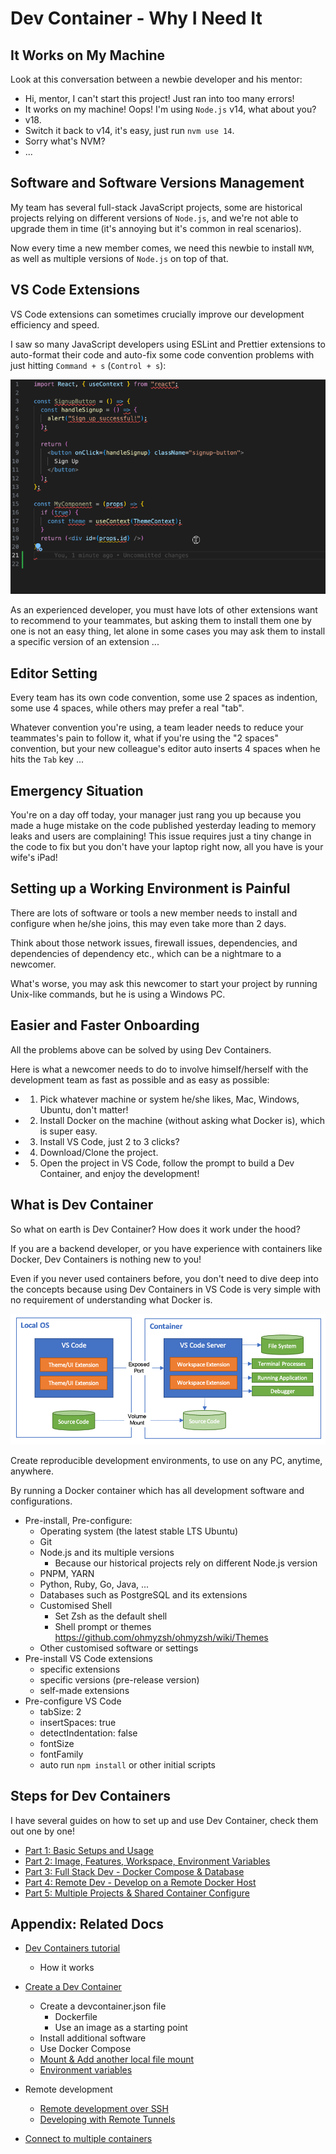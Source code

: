 # Dev Container - Why I Need It

## It Works on My Machine

Look at this conversation between a newbie developer and his mentor:

- Hi, mentor, I can't start this project! Just ran into too many errors!
- It works on my machine! Oops! I'm using `Node.js` v14, what about you?
- v18.
- Switch it back to v14, it's easy, just run `nvm use 14`.
- Sorry what's NVM?
- ...

## Software and Software Versions Management

My team has several full-stack JavaScript projects, some are historical projects relying on different versions of `Node.js`, and we're not able to upgrade them in time (it's annoying but it's common in real scenarios).

Now every time a new member comes, we need this newbie to install `NVM`, as well as multiple versions of `Node.js` on top of that.

## VS Code Extensions

VS Code extensions can sometimes crucially improve our development efficiency and speed.

I saw so many JavaScript developers using ESLint and Prettier extensions to auto-format their code and auto-fix some code convention problems with just hitting `Command + s` (`Control + s`):

![auto format](./images/auto-format-extension.gif)

As an experienced developer, you must have lots of other extensions want to recommend to your teammates, but asking them to install them one by one is not an easy thing, let alone in some cases you may ask them to install a specific version of an extension ...

## Editor Setting

Every team has its own code convention, some use 2 spaces as indention, some use 4 spaces, while others may prefer a real "tab".

Whatever convention you're using, a team leader needs to reduce your teammates's pain to follow it, what if you're using the "2 spaces" convention, but your new colleague's editor auto inserts 4 spaces when he hits the `Tab` key ...

## Emergency Situation

You're on a day off today, your manager just rang you up because you made a huge mistake on the code published yesterday leading to memory leaks and users are complaining! This issue requires just a tiny change in the code to fix but you don't have your laptop right now, all you have is your wife's iPad!

## Setting up a Working Environment is Painful

There are lots of software or tools a new member needs to install and configure when he/she joins, this may even take more than 2 days.

Think about those network issues, firewall issues, dependencies, and dependencies of dependency etc., which can be a nightmare to a newcomer.

What's worse, you may ask this newcomer to start your project by running Unix-like commands, but he is using a Windows PC.

## Easier and Faster Onboarding

All the problems above can be solved by using Dev Containers.

Here is what a newcomer needs to do to involve himself/herself with the development team as fast as possible and as easy as possible:

- 1. Pick whatever machine or system he/she likes, Mac, Windows, Ubuntu, don't matter!

- 2. Install Docker on the machine (without asking what Docker is), which is super easy.

- 3. Install VS Code, just 2 to 3 clicks?

- 4. Download/Clone the project.

- 5. Open the project in VS Code, follow the prompt to build a Dev Container, and enjoy the development!

## What is Dev Container

So what on earth is Dev Container? How does it work under the hood?

If you are a backend developer, or you have experience with containers like Docker, Dev Containers is nothing new to you!

Even if you never used containers before, you don't need to dive deep into the concepts because using Dev Containers in VS Code is very simple with no requirement of understanding what Docker is.

![dev container architecture](./images/architecture-containers.png)

Create reproducible development environments, to use on any PC, anytime, anywhere.

By running a Docker container which has all development software and configurations.

- Pre-install, Pre-configure:
  - Operating system (the latest stable LTS Ubuntu)
  - Git
  - Node.js and its multiple versions
    - Because our historical projects rely on different Node.js version
  - PNPM, YARN
  - Python, Ruby, Go, Java, ...
  - Databases such as PostgreSQL and its extensions
  - Customised Shell
    - Set Zsh as the default shell
    - Shell prompt or themes <https://github.com/ohmyzsh/ohmyzsh/wiki/Themes>
  - Other customised software or settings
- Pre-install VS Code extensions
  - specific extensions
  - specific versions (pre-release version)
  - self-made extensions
- Pre-configure VS Code
  - tabSize: 2
  - insertSpaces: true
  - detectIndentation: false
  - fontSize
  - fontFamily
  - auto run `npm install` or other initial scripts

## Steps for Dev Containers

I have several guides on how to set up and use Dev Container, check them out one by one!

- [Part 1: Basic Setups and Usage](./part-1.md)
- [Part 2: Image, Features, Workspace, Environment Variables](./part-2.md)
- [Part 3: Full Stack Dev - Docker Compose & Database](./part-3.md)
- [Part 4: Remote Dev - Develop on a Remote Docker Host](./part-4.md)
- [Part 5: Multiple Projects & Shared Container Configure](./part-5.md)

## Appendix: Related Docs

- [Dev Containers tutorial](https://code.visualstudio.com/docs/devcontainers/tutorial)
  - How it works

- [Create a Dev Container](https://code.visualstudio.com/docs/devcontainers/create-dev-container)
  - Create a devcontainer.json file
    - Dockerfile
    - Use an image as a starting point
  - Install additional software
  - Use Docker Compose
  - [Mount & Add another local file mount](https://code.visualstudio.com/remote/advancedcontainers/add-local-file-mount)
  - [Environment variables](https://code.visualstudio.com/remote/advancedcontainers/environment-variables)

- Remote development
  - [Remote development over SSH](https://code.visualstudio.com/docs/remote/ssh-tutorial)
  - [Developing with Remote Tunnels](https://code.visualstudio.com/docs/remote/tunnels)

- [Connect to multiple containers](https://code.visualstudio.com/remote/advancedcontainers/connect-multiple-containers)
